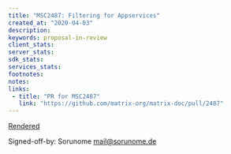 ```yaml
---
title: "MSC2487: Filtering for Appservices"
created_at: "2020-04-03"
description:
keywords: proposal-in-review
client_stats:
server_stats:
sdk_stats:
services_stats:
footnotes:
notes:
links:
 - title: "PR for MSC2487"
   link: "https://github.com/matrix-org/matrix-doc/pull/2487"
---
```

[Rendered](https://github.com/Sorunome/matrix-doc/blob/soru/as-filters/proposals/2487-appservice-filtering.md)

Signed-off-by: Sorunome <mail@sorunome.de>

